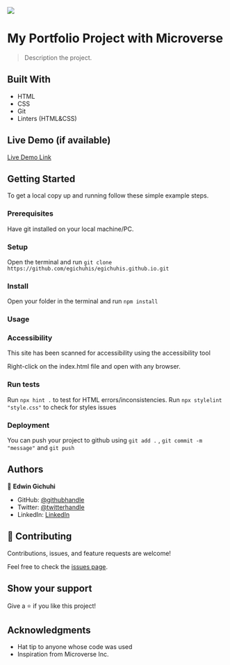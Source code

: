 ![](https://img.shields.io/badge/Microverse-blueviolet)

# My Portfolio Project with Microverse

> Description the project.

## Built With

- HTML
- CSS
- Git
- Linters (HTML&CSS)

## Live Demo (if available)

[Live Demo Link](https://github.com/egichuhis.github.io)

## Getting Started

To get a local copy up and running follow these simple example steps.

### Prerequisites

Have git installed on your local machine/PC.

### Setup

Open the terminal and run `git clone https://github.com/egichuhis/egichuhis.github.io.git`

### Install

Open your folder in the terminal and run `npm install`

### Usage

### Accessibility
This site has been scanned for accessibility using the accessibility tool

Right-click on the index.html file and open with any browser.

### Run tests

Run `npx hint .` to test for HTML errors/inconsistencies.
Run `npx stylelint "style.css"` to check for styles issues

### Deployment

You can push your project to github using `git add .` , `git commit -m "message"` and `git push`

## Authors

👤 **Edwin Gichuhi**

- GitHub: [@githubhandle](https://github.com/egichuhis.github.io)
- Twitter: [@twitterhandle](https://twitter.com/egichuhis)
- LinkedIn: [LinkedIn](https://www.linkedin.com/in/edwin-gichuhi/)

## 🤝 Contributing

Contributions, issues, and feature requests are welcome!

Feel free to check the [issues page](https://github.com/egichuhis.github.io/issues).

## Show your support

Give a ⭐️ if you like this project!

## Acknowledgments

- Hat tip to anyone whose code was used
- Inspiration from Microverse Inc.
